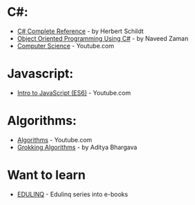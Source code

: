 # C#:
* [C# Complete Reference](https://g.co/kgs/PdGfJK) - by Herbert Schildt 
* [Object Oriented Programming Using C#](https://www.c-sharpcorner.com/UploadFile/EBooks/09272013041548AM/PdfFile/Introduction%20to%20C-Sharp.pdf) - by Naveed Zaman
* [Computer Science](https://www.youtube.com/playlist?list=PL8dPuuaLjXtNlUrzyH5r6jN9ulIgZBpdo) - Youtube.com

# Javascript:
* [Intro to JavaScript (ES6)](https://www.youtube.com/playlist?list=PL-xu4i_QDSxcoDNeh8rx5-pHCCTOg0XsI) - Youtube.com

# Algorithms:
* [Algorithms](https://www.youtube.com/playlist?list=PLJTvi6Vq8-z9dFHYbvY5EVTNfgVjAUGWK) - Youtube.com
* [Grokking Algorithms](https://g.co/kgs/mJZWhZ) -   by Aditya Bhargava

# Want to learn
* [EDULINQ](https://codeblog.jonskeet.uk/category/edulinq/) - Edulinq series into e-books


